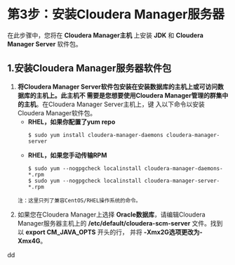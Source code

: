 第3步：安装Cloudera Manager服务器
================================================================================
在此步骤中，您将在 **Cloudera Manager主机** 上安装 **JDK** 和 **Cloudera Manager Server**
软件包。

## 1.安装Cloudera Manager服务器软件包
1. **将Cloudera Manager Server软件包安装在安装数据库的主机上或可访问数据库的主机上。此主机不
需要是您想要使用Cloudera Manager管理的群集中的主机**。在Cloudera Manager Server主机上，键
入以下命令以安装Cloudera Manager软件包。
    + **RHEL，如果你配置了yum repo**
        ```shell
        $ sudo yum install cloudera-manager-daemons cloudera-manager-server
        ```
    + **RHEL，如果您手动传输RPM**
        ```shell
        $ sudo yum --nogpgcheck localinstall cloudera-manager-daemons-*.rpm
        $ sudo yum --nogpgcheck localinstall cloudera-manager-server-*.rpm
        ```
    ```
    注：这里只列了兼容CentOS/RHEL操作系统的命令。
    ```
2. 如果您在Cloudera Manager上选择 **Oracle数据库**，请编辑Cloudera Manager服务器主机上的
**/etc/default/cloudera-scm-server** 文件。找到以 **export CM_JAVA_OPTS** 开头的行，
并将 **-Xmx2G选项更改为-Xmx4G**。







































dd

